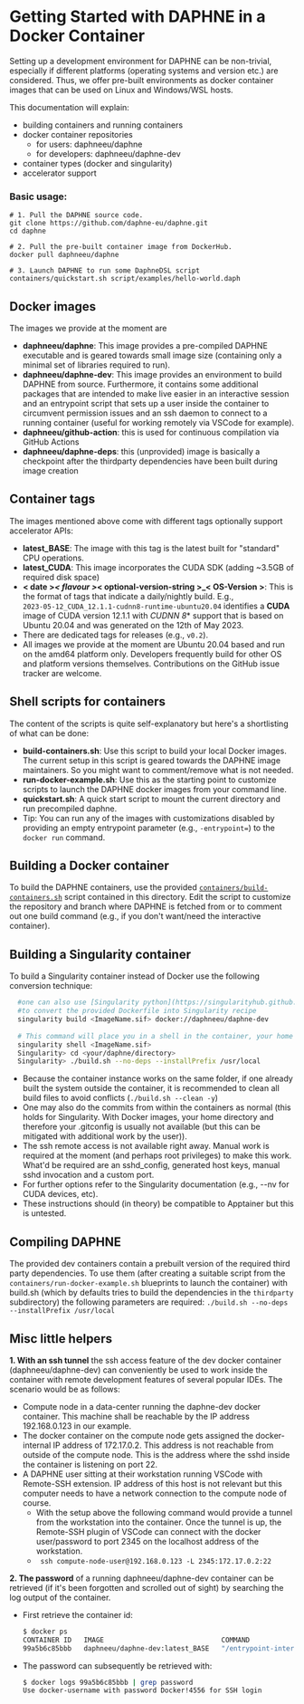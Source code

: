 <!--
Copyright 2023 The DAPHNE Consortium

Licensed under the Apache License, Version 2.0 (the "License");
you may not use this file except in compliance with the License.
You may obtain a copy of the License at

http://www.apache.org/licenses/LICENSE-2.0

Unless required by applicable law or agreed to in writing, software
distributed under the License is distributed on an "AS IS" BASIS,
WITHOUT WARRANTIES OR CONDITIONS OF ANY KIND, either express or implied.
See the License for the specific language governing permissions and
limitations under the License.
-->

# Getting Started with DAPHNE in a Docker Container

Setting up a development environment for DAPHNE can be non-trivial, especially if different platforms 
(operating systems and version etc.) are considered.
Thus, we offer pre-built environments as docker container images that can be used on Linux and Windows/WSL hosts.

This documentation will explain:
* building containers and running containers
* docker container repositories
  * for users: daphneeu/daphne
  * for developers: daphneeu/daphne-dev
* container types (docker and singularity)
* accelerator support

### Basic usage:
   ```
   # 1. Pull the DAPHNE source code.
   git clone https://github.com/daphne-eu/daphne.git
   cd daphne
   
   # 2. Pull the pre-built container image from DockerHub.   
   docker pull daphneeu/daphne

   # 3. Launch DAPHNE to run some DaphneDSL script
   containers/quickstart.sh script/examples/hello-world.daph 
   ```

## Docker images
The images we provide at the moment are 
* **daphneeu/daphne**: This image provides a pre-compiled DAPHNE executable and is geared towards small image size
  (containing only a minimal set of libraries required to run).
* **daphneeu/daphne-dev**: This image provides an environment to build DAPHNE from source. Furthermore, it contains some 
additional packages that are intended to make live easier in an interactive session and an 
entrypoint script that sets up a user inside the container to circumvent permission issues and an ssh daemon to
connect to a running container (useful for working remotely via VSCode for example).
* **daphneeu/github-action**: this is used for continuous compilation via GitHub Actions
* **daphneeu/daphne-deps**: this (unprovided) image is basically a checkpoint after the thirdparty dependencies have
been built during image creation 

## Container tags
The images mentioned above come with different tags optionally support accelerator APIs:
* **latest_BASE**: The image with this tag is the latest built for "standard" CPU operations.
* **latest_CUDA**: This image incorporates the CUDA SDK (adding ~3.5GB of required disk space)
* **< date >_< flavour >_< optional-version-string >_< OS-Version >**: This is the format of tags that indicate a daily/nightly
build. E.g., <br /> ```2023-05-12_CUDA_12.1.1-cudnn8-runtime-ubuntu20.04``` identifies a **CUDA** image of CUDA version
12.1.1 with *CUDNN 8** support that is based on Ubuntu 20.04 and was generated on the 12th of May 2023. 
* There are dedicated tags for releases (e.g., `v0.2`).
* All images we provide at the moment are Ubuntu 20.04 based and run on the amd64 platform only. Developers frequently
build for other OS and platform versions themselves. Contributions on the GitHub issue tracker are welcome.

## Shell scripts for containers

[//]: # (A quick intro how the shell scripts in this directory can aid in handling the DAPHNE containers is already given)
[//]: # (in [GettingStarted.md]&#40;../doc/GettingStarted.md&#41;)

The content of the scripts is quite self-explanatory but here's a shortlisting of what can be done:
* **build-containers.sh**: Use this script to build your local Docker images. The current setup in this script is 
geared towards the DAPHNE image maintainers. So you might want to comment/remove what is not needed.
* **run-docker-example.sh**: Use this as the starting point to customize scripts to launch the DAPHNE docker images from 
your command line.
* **quickstart.sh**: A quick start script to mount the current directory and run precompiled daphne. 
* Tip: You can run any of the images with customizations disabled by providing an empty entrypoint parameter
  (e.g., ``-entrypoint=``) to the ``docker run`` command.


## Building a Docker container
To build the DAPHNE containers, use the provided [``containers/build-containers.sh``](/containers/build-containers.sh) 
script contained in this directory.
Edit the script to customize the repository and branch where DAPHNE is fetched from or to comment out one build command
(e.g., if you don't want/need the interactive container).

## Building a Singularity container
To build a Singularity container instead of Docker use the following conversion technique:
  ```bash
    #one can also use [Singularity python](https://singularityhub.github.io/singularity-cli/)
    #to convert the provided Dockerfile into Singularity recipe 
    singularity build <ImageName.sif> docker://daphneeu/daphne-dev
    
    # This command will place you in a shell in the container, your home directory and /tmp mounted. 
    singularity shell <ImageName.sif>
    Singularity> cd <your/daphne/directory>
    Singularity> ./build.sh --no-deps --installPrefix /usr/local
```
- Because the container instance works on the same folder, if one already built the system outside the container, it is 
recommended to clean all build files to avoid conflicts (`./build.sh --clean -y`)
- One may also do the commits from within the containers as normal (this holds for Singularity. With Docker images, your
home directory and therefore your .gitconfig is usually not available (but this can be mitigated with additional work 
by the user)).
- The ssh remote access is not available right away. Manual work is required at the moment (and perhaps root privileges)
to make this work. What'd be required are an sshd_config, generated host keys, manual sshd invocation and a custom port. 
- For further options refer to the Singularity documentation (e.g., --nv for CUDA devices, etc).
- These instructions should (in theory) be compatible to Apptainer but this is untested.

## Compiling DAPHNE 
The provided dev containers contain a prebuilt version of the required third party dependencies. To use them (after
creating a suitable script from the ``containers/run-docker-example.sh`` blueprints to launch the container) 
with build.sh (which by defaults tries to build the dependencies in the ``thirdparty`` subdirectory) the following 
parameters are required: ``./build.sh --no-deps --installPrefix /usr/local``

## Misc little helpers
**1. With an ssh tunnel** the ssh access feature of the dev docker container (daphneeu/daphne-dev) can conveniently be used to
work inside the container with remote development features of several popular IDEs. The scenario would be as follows:
   * Compute node in a data-center running the daphne-dev docker container. This machine shall be reachable by the IP address 
     192.168.0.123 in our example. 
   * The docker container on the compute node gets assigned the docker-internal IP address of 172.17.0.2. This address is not 
   reachable from outside of the compute node. This is the address where the sshd inside the container is listening on port 22.
   * A DAPHNE user sitting at their workstation running VSCode with Remote-SSH extension. IP address of this host is not relevant 
   but this computer needs to have a network connection to the compute node of course.
     - With the setup above the following command would provide a tunnel from the workstation into the container.
     Once the tunnel is up, the Remote-SSH plugin of VSCode can connect with the docker user/password to port 2345 on the
     localhost address of the workstation.
     - ``` ssh compute-node-user@192.168.0.123 -L 2345:172.17.0.2:22```

    
**2. The password** of a running daphneeu/daphne-dev container can be retrieved (if it's been forgotten and scrolled out of sight)
by searching the log output of the container.
   * First retrieve the container id:
     ``` bash
     $ docker ps
     CONTAINER ID   IMAGE                             COMMAND                  CREATED       STATUS       PORTS     NAMES
     99a5b6c85bbb   daphneeu/daphne-dev:latest_BASE   "/entrypoint-interac…"   2 hours ago   Up 2 hours   22/tcp    tender_mcclintock
     ```
   * The password can subsequently be retrieved with:
     ``` bash
     $ docker logs 99a5b6c85bbb | grep password
     Use docker-username with password Docker!4556 for SSH login
     ```



[//]: # (### TODO)
[//]: # (* Rebuilding the containers automatically for latest changes)
[//]: # (* Images of released versions of DAPHNE )
